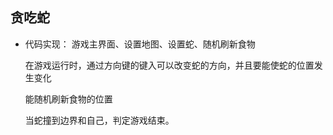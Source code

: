 ## 贪吃蛇

* 代码实现：
  游戏主界面、设置地图、设置蛇、随机刷新食物  
    
  在游戏运行时，通过方向键的键入可以改变蛇的方向，并且要能使蛇的位置发生变化 
    
  能随机刷新食物的位置  
    
  当蛇撞到边界和自己，判定游戏结束。





